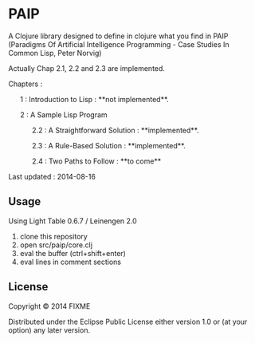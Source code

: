 # PAIP

A Clojure library designed to define in clojure what you find in PAIP (Paradigms Of Artificial Intelligence Programming - Case Studies In Common Lisp, Peter Norvig)

Actually Chap 2.1, 2.2 and 2.3 are implemented.

Chapters :

<ol>1 : Introduction to Lisp : **not implemented**.</ol>

<ol>2 : A Sample Lisp Program

<ol>2.2 : A Straightforward Solution : **implemented**.</ol>
<ol>2.3 : A Rule-Based Solution : **implemented**.</ol>
<ol>2.4 : Two Paths to Follow : **to come**</ol>
</ol>


Last updated : 2014-08-16

## Usage

Using Light Table 0.6.7 / Leinengen 2.0

1. clone this repository
2. open src/paip/core.clj
3. eval the buffer (ctrl+shift+enter)
4. eval lines in comment sections


## License

Copyright © 2014 FIXME

Distributed under the Eclipse Public License either version 1.0 or (at
your option) any later version.
